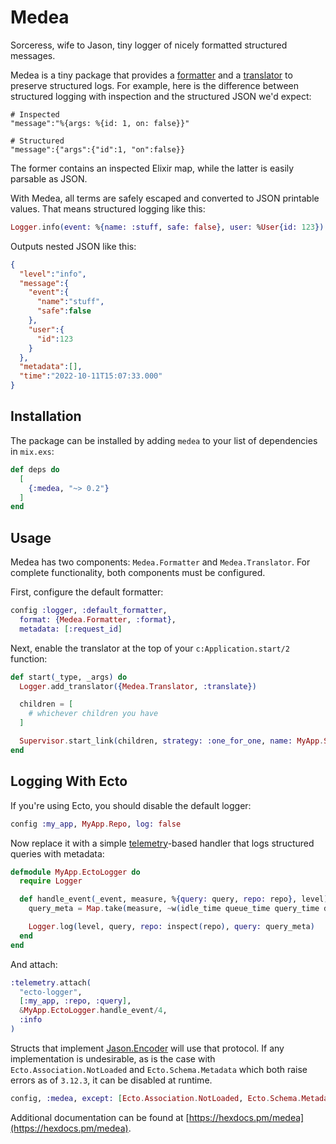 # Medea

Sorceress, wife to Jason, tiny logger of nicely formatted structured messages.

Medea is a tiny package that provides a [formatter][form] and a
[translator][tran] to preserve structured logs. For example, here is the
difference between structured logging with inspection and the structured JSON
we'd expect:

```
# Inspected
"message":"%{args: %{id: 1, on: false}}"

# Structured
"message":{"args":{"id":1, "on":false}}
```

The former contains an inspected Elixir map, while the latter is easily parsable
as JSON.

With Medea, all terms are safely escaped and converted to JSON printable values.
That means structured logging like this:

```elixir
Logger.info(event: %{name: :stuff, safe: false}, user: %User{id: 123})
```

Outputs nested JSON like this:

```json
{
  "level":"info",
  "message":{
    "event":{
      "name":"stuff",
      "safe":false
    },
    "user":{
      "id":123
    }
  },
  "metadata":[],
  "time":"2022-10-11T15:07:33.000"
}
```

## Installation

The package can be installed by adding `medea` to your list of dependencies in
`mix.exs`:

```elixir
def deps do
  [
    {:medea, "~> 0.2"}
  ]
end
```

## Usage

Medea has two components: `Medea.Formatter` and `Medea.Translator`. For complete
functionality, both components must be configured.

First, configure the default formatter:

```elixir
config :logger, :default_formatter,
  format: {Medea.Formatter, :format},
  metadata: [:request_id]
```

Next, enable the translator at the top of your `c:Application.start/2` function:

```elixir
def start(_type, _args) do
  Logger.add_translator({Medea.Translator, :translate})

  children = [
    # whichever children you have
  ]

  Supervisor.start_link(children, strategy: :one_for_one, name: MyApp.Supervisor)
end
```

## Logging With Ecto

If you're using Ecto, you should disable the default logger:

```elixir
config :my_app, MyApp.Repo, log: false
```

Now replace it with a simple [telemetry](https://hexdocs.pm/telemetry/readme.html)-based handler that logs structured
queries with metadata:

```elixir
defmodule MyApp.EctoLogger do
  require Logger

  def handle_event(_event, measure, %{query: query, repo: repo}, level) do
    query_meta = Map.take(measure, ~w(idle_time queue_time query_time decode_time total_time)a)

    Logger.log(level, query, repo: inspect(repo), query: query_meta)
  end
end
```

And attach:

```elixir
:telemetry.attach(
  "ecto-logger",
  [:my_app, :repo, :query],
  &MyApp.EctoLogger.handle_event/4,
  :info
)
```

Structs that implement [Jason.Encoder](https://hexdocs.pm/jason/Jason.Encoder.html) will use that protocol.
If any implementation is undesirable, as is the case with `Ecto.Association.NotLoaded`
and `Ecto.Schema.Metadata` which both raise errors as of `3.12.3`, it can be disabled at runtime.

```elixir
config, :medea, except: [Ecto.Association.NotLoaded, Ecto.Schema.Metadata]
```

Additional documentation can be found at [https://hexdocs.pm/medea](https://hexdocs.pm/medea).

[form]: https://hexdocs.pm/logger/Logger.Formatter.html
[tran]: https://hexdocs.pm/logger/Logger.Translator.html
